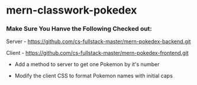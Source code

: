 # mern-classwork-pokedex

### Make Sure You Hanve the Following Checked out:

Server - https://github.com/cs-fullstack-master/mern-pokedex-backend.git

Client - https://github.com/cs-fullstack-master/mern-pokedex-frontend.git

* Add a method to server to get one Pokemon by it's number

* Modify the client CSS to format Pokemon names with initial caps
